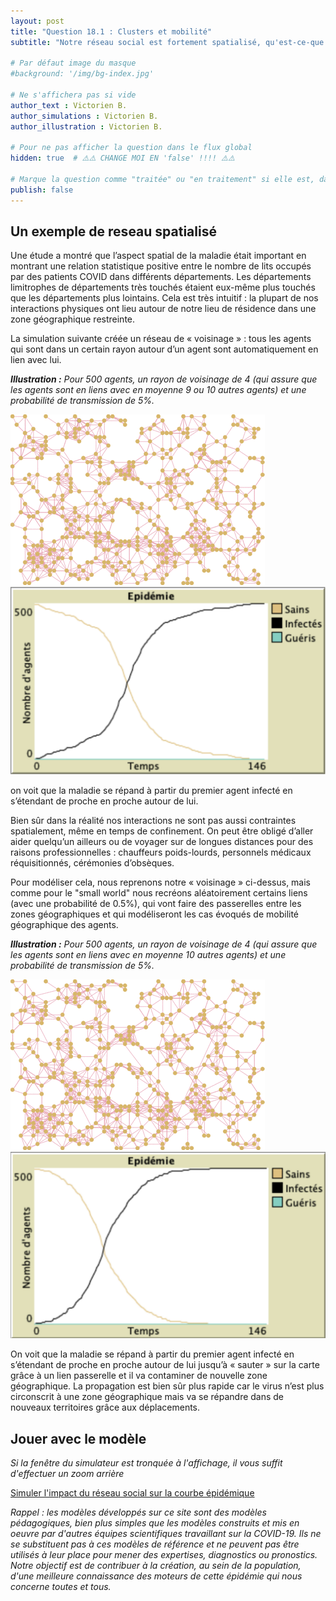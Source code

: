 ```yaml
---
layout: post
title: "Question 18.1 : Clusters et mobilité"
subtitle: "Notre réseau social est fortement spatialisé, qu'est-ce-que cela implique sur la propagation de la maladie?"

# Par défaut image du masque
#background: '/img/bg-index.jpg'

# Ne s'affichera pas si vide
author_text : Victorien B.
author_simulations : Victorien B.
author_illustration : Victorien B.

# Pour ne pas afficher la question dans le flux global
hidden: true  # ⚠️⚠️ CHANGE MOI EN 'false' !!!! ⚠️⚠️

# Marque la question comme "traitée" ou "en traitement" si elle est, dans cette ordre, publiée ou non
publish: false
---
```



## Un exemple de reseau spatialisé


Une étude a montré que l’aspect spatial de la maladie était important en montrant une relation statistique positive entre le nombre de lits occupés par des patients COVID dans différents départements. Les départements limitrophes de départements très touchés étaient eux-même plus touchés que les départements plus lointains. Cela est très intuitif : la plupart de nos interactions physiques ont lieu autour de notre lieu de résidence dans une zone géographique restreinte. 

La simulation suivante créée un réseau de « voisinage » : tous les agents qui sont dans un certain rayon autour d’un agent sont automatiquement en lien avec lui.

***Illustration :** Pour 500 agents, un rayon de voisinage de 4 (qui assure que les agents sont en liens avec en moyenne 9 ou 10 autres agents) et une probabilité de transmission de 5%.*

<img src="/img/posts/Q18-spatial-voisinage-5-4.gif" class="half-size">
<img src="/img/posts/Q18-spatial-voisinage-5-4.jpg" class="half-size">


on voit que la maladie se répand à partir du premier agent infecté en s’étendant de proche en proche autour de lui.

Bien sûr dans la réalité nos interactions ne sont pas aussi contraintes spatialement, même en temps de confinement. On peut être obligé d’aller aider quelqu’un ailleurs ou de voyager sur de longues distances pour des raisons professionnelles : chauffeurs poids-lourds, personnels médicaux réquisitionnés, cérémonies d’obsèques.

Pour modéliser cela, nous reprenons notre « voisinage » ci-dessus, mais comme pour le "small world" nous recréons aléatoirement certains liens (avec une probabilité de 0.5%), qui vont faire des passerelles entre les zones géographiques et qui modéliseront les cas évoqués de mobilité géographique des agents.

***Illustration :** Pour 500 agents, un rayon de voisinage de 4 (qui assure que les agents sont en liens avec en moyenne 10 autres agents) et une probabilité de transmission de 5%.*

<img src="/img/posts/Q18-spatial-mobilite-5-4.gif" class="half-size">
<img src="/img/posts/Q18-spatial-mobilite-5-4.jpg" class="half-size">


On voit que la maladie se répand à partir du premier agent infecté en s’étendant de proche en proche autour de lui jusqu’à « sauter » sur la carte grâce à un lien passerelle et il va contaminer de nouvelle zone géographique. La propagation est bien sûr plus rapide car le virus n’est plus circonscrit à une zone géographique mais va se répandre dans de nouveaux territoires grâce aux déplacements.

## Jouer avec le modèle

*Si la fenêtre du simulateur est tronquée à l'affichage, il vous suffit d'effectuer un zoom arrière*

<a href="#" class="btn btn-primary" 
onclick="loadIframeSimulator(18, this); return false;">Simuler l'impact du réseau social sur la courbe épidémique</a>
<div class="iframeContainer"></div>



*Rappel : les modèles développés sur ce site sont des modèles pédagogiques, bien plus simples que les modèles construits et mis en oeuvre par d'autres équipes scientifiques travaillant sur la COVID-19. Ils ne se substituent pas à ces modèles de référence et ne peuvent pas être utilisés à leur place pour mener des expertises, diagnostics ou pronostics. Notre objectif est de contribuer à la création, au sein de la population, d'une meilleure connaissance des moteurs de cette épidémie qui nous concerne toutes et tous.*  


